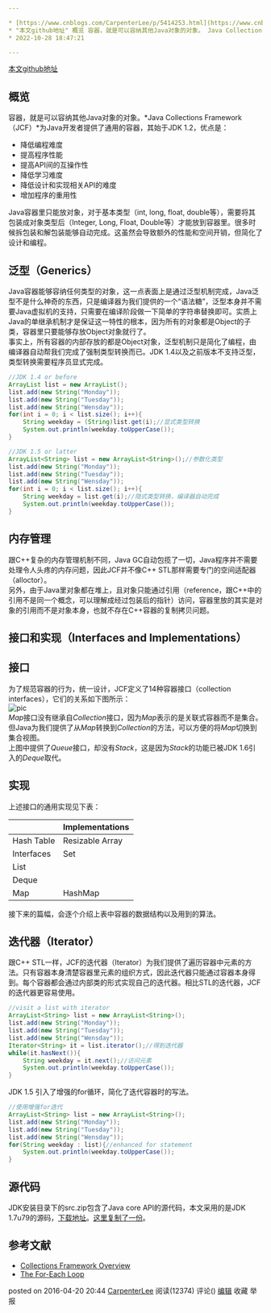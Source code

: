 ```yaml
---

* [https://www.cnblogs.com/CarpenterLee/p/5414253.html](https://www.cnblogs.com/CarpenterLee/p/5414253.html)
* "本文github地址" 概览 容器，就是可以容纳其他Java对象的对象。 Java Collections Framework（JCF） 为Java开发者提供了通用的容器，其始于
* 2022-10-28 18:47:21

---
```


[本文github地址](https://github.com/CarpenterLee/JCFInternals/blob/master/markdown/1-Overview.md)

## 概览

容器，就是可以容纳其他Java对象的对象。*Java Collections Framework（JCF）*为Java开发者提供了通用的容器，其始于JDK 1.2，优点是：

* 降低编程难度
* 提高程序性能
* 提高API间的互操作性
* 降低学习难度
* 降低设计和实现相关API的难度
* 增加程序的重用性

Java容器里只能放对象，对于基本类型（int, long, float, double等），需要将其包装成对象类型后（Integer, Long, Float, Double等）才能放到容器里。很多时候拆包装和解包装能够自动完成。这虽然会导致额外的性能和空间开销，但简化了设计和编程。

## 泛型（Generics）

Java容器能够容纳任何类型的对象，这一点表面上是通过泛型机制完成，Java泛型不是什么神奇的东西，只是编译器为我们提供的一个“语法糖”，泛型本身并不需要Java虚拟机的支持，只需要在编译阶段做一下简单的字符串替换即可。实质上Java的单继承机制才是保证这一特性的根本，因为所有的对象都是Object的子类，容器里只要能够存放Object对象就行了。  
 事实上，所有容器的内部存放的都是Object对象，泛型机制只是简化了编程，由编译器自动帮我们完成了强制类型转换而已。JDK 1.4以及之前版本不支持泛型，类型转换需要程序员显式完成。

```java
//JDK 1.4 or before
ArrayList list = new ArrayList();
list.add(new String("Monday"));
list.add(new String("Tuesday"));
list.add(new String("Wensday"));
for(int i = 0; i < list.size(); i++){
    String weekday = (String)list.get(i);//显式类型转换
    System.out.println(weekday.toUpperCase());
}
```

```java
//JDK 1.5 or latter
ArrayList<String> list = new ArrayList<String>();//参数化类型
list.add(new String("Monday"));
list.add(new String("Tuesday"));
list.add(new String("Wensday"));
for(int i = 0; i < list.size(); i++){
    String weekday = list.get(i);//隐式类型转换，编译器自动完成
    System.out.println(weekday.toUpperCase());
}
```

## 内存管理

跟C++复杂的内存管理机制不同，Java GC自动包揽了一切，Java程序并不需要处理令人头疼的内存问题，因此JCF并不像C++ STL那样需要专门的空间适配器（alloctor）。  
 另外，由于Java里对象都在堆上，且对象只能通过引用（reference，跟C++中的引用不是同一个概念，可以理解成经过包装后的指针）访问，容器里放的其实是对象的引用而不是对象本身，也就不存在C++容器的复制拷贝问题。

## 接口和实现（Interfaces and Implementations）

## 接口

为了规范容器的行为，统一设计，JCF定义了14种容器接口（collection interfaces），它们的关系如下图所示：  
 ![pic](https://images2015.cnblogs.com/blog/939998/201604/939998-20160420204120648-1501653429.png)  
 *Map*接口没有继承自*Collection*接口，因为*Map*表示的是关联式容器而不是集合。但Java为我们提供了从*Map*转换到*Collection*的方法，可以方便的将*Map*切换到集合视图。  
 上图中提供了*Queue*接口，却没有​*Stack*​，这是因为*Stack*的功能已被JDK 1.6引入的*Deque*取代。

## 实现

上述接口的通用实现见下表：

||Implementations|
| ------------| -----------------|
|Hash Table|Resizable Array|
|Interfaces|Set|
|List||
|Deque||
|Map|HashMap|

接下来的篇幅，会逐个介绍上表中容器的数据结构以及用到的算法。

## 迭代器（Iterator）

跟C++ STL一样，JCF的迭代器（Iterator）为我们提供了遍历容器中元素的方法。只有容器本身清楚容器里元素的组织方式，因此迭代器只能通过容器本身得到。每个容器都会通过内部类的形式实现自己的迭代器。相比STL的迭代器，JCF的迭代器更容易使用。

```Java
//visit a list with iterator
ArrayList<String> list = new ArrayList<String>();
list.add(new String("Monday"));
list.add(new String("Tuesday"));
list.add(new String("Wensday"));
Iterator<String> it = list.iterator();//得到迭代器
while(it.hasNext()){
    String weekday = it.next();//访问元素
    System.out.println(weekday.toUpperCase());
}
```

JDK 1.5 引入了增强的for循环，简化了迭代容器时的写法。

```Java
//使用增强for迭代
ArrayList<String> list = new ArrayList<String>();
list.add(new String("Monday"));
list.add(new String("Tuesday"));
list.add(new String("Wensday"));
for(String weekday : list){//enhanced for statement
	System.out.println(weekday.toUpperCase());
}
```

## 源代码

JDK安装目录下的src.zip包含了Java core API的源代码，本文采用的是JDK 1.7u79的源码，[下载地址](http://www.oracle.com/technetwork/java/javase/downloads/jdk7-downloads-1880260.html)。[这里复制了一份](https://github.com/CarpenterLee/JCFInternals/blob/master/source/src.zip)。

## 参考文献

* [Collections Framework Overview](http://docs.oracle.com/javase/6/docs/technotes/guides/collections/overview.html)
* [The For-Each Loop](http://docs.oracle.com/javase/1.5.0/docs/guide/language/foreach.html)

posted on  2016-04-20 20:44  [CarpenterLee](https://www.cnblogs.com/CarpenterLee/)  阅读(12374)  评论()  [编辑](https://i.cnblogs.com/EditPosts.aspx?postid=5414253)  收藏  举报

